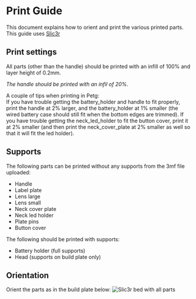 # Print Guide

This document explains how to orient and print the various printed parts. This guide uses [Slic3r](http://slic3r.org/)

## Print settings

All parts (other than the handle) should be printed with an infill of 100% and layer height of 0.2mm.  

*The handle should be printed with an infil of 20%.*

A couple of tips when printing in Petg:
<br>
If you have trouble getting the battery_holder and handle to fit properly, print the handle at 2% larger, and the battery_holder at 1% smaller (the wired battery case should still fit when the bottom edges are trimmed). If you have trouble getting the neck_led_holder to fit the button cover, print it at 2% smaller (and then print the neck_cover_plate at 2% smaller as well so that it will fit the led holder).

## Supports

The following parts can be printed without any supports from the 3mf file uploaded:
  * Handle
  * Label plate
  * Lens large
  * Lens small
  * Neck cover plate
  * Neck led holder
  * Plate pins
  * Button cover
  
The following should be printed with supports:
  * Battery holder (full supports)
  * Head (supports on build plate only)

## Orientation
Orient the parts as in the build plate below:
![Slic3r bed with all parts](/media/print_guide/printbed.png)

